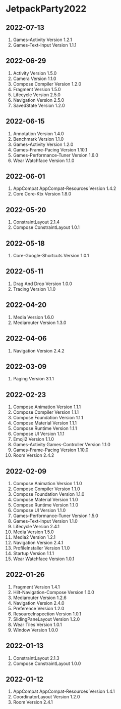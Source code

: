# JetpackParty2022

## 2022-07-13
1. Games-Activity Version 1.2.1
2. Games-Text-Input Version 1.1.1

## 2022-06-29
1. Activity Version 1.5.0
2. Camera Version 1.1.0
3. Compose Compiler Version 1.2.0
4. Fragment Version 1.5.0
5. Lifecycle Version 2.5.0
6. Navigation Version 2.5.0
7. SavedState Version 1.2.0

## 2022-06-15
1. Annotation Version 1.4.0
2. Benchmark Version 1.1.0
3. Games-Activity Version 1.2.0
4. Games-Frame-Pacing Version 1.10.1
5. Games-Performance-Tuner Version 1.6.0
6. Wear Watchface Version 1.1.0

## 2022-06-01
1. AppCompat AppCompat-Resources Version 1.4.2
2. Core Core-Ktx Version 1.8.0

## 2022-05-20
1. ConstraintLayout 2.1.4
2. Compose ConstraintLayout 1.0.1

## 2022-05-18
1. Core-Google-Shortcuts Version 1.0.1

## 2022-05-11
1. Drag And Drop Version 1.0.0
2. Tracing Version 1.1.0

## 2022-04-20
1. Media Version 1.6.0
2. Mediarouter Version 1.3.0

## 2022-04-06
1. Navigation Version 2.4.2

## 2022-03-09
1. Paging Version 3.1.1

## 2022-02-23
1. Compose Animation Version 1.1.1
2. Compose Compiler Version 1.1.1
3. Compose Foundation Version 1.1.1
4. Compose Material Version 1.1.1
5. Compose Runtime Version 1.1.1
6. Compose UI Version 1.1.1
7. Emoji2 Version 1.1.0
8. Games-Activity Games-Controller Version 1.1.0
9. Games-Frame-Pacing Version 1.10.0
10. Room Version 2.4.2

## 2022-02-09
1. Compose Animation Version 1.1.0
2. Compose Compiler Version 1.1.0
3. Compose Foundation Version 1.1.0
4. Compose Material Version 1.1.0
5. Compose Runtime Version 1.1.0
6. Compose UI Version 1.1.0
7. Games-Performance-Tuner Version 1.5.0
8. Games-Text-Input Version 1.1.0
9. Lifecycle Version 2.4.1
10. Media Version 1.5.0
11. Media2 Version 1.2.1
12. Navigation Version 2.4.1
13. ProfileInstaller Version 1.1.0
14. Startup Version 1.1.1
15. Wear Watchface Version 1.0.1

## 2022-01-26
1. Fragment Version 1.4.1
2. Hilt-Navigation-Compose Version 1.0.0
3. Mediarouter Version 1.2.6
4. Navigation Version 2.4.0
5. Preference Version 1.2.0
6. ResourceInspection Version 1.0.1
7. SlidingPaneLayout Version 1.2.0
8. Wear Tiles Version 1.0.1
9. Window Version 1.0.0

## 2022-01-13
1. ConstraintLayout 2.1.3
2. Compose ConstraintLayout 1.0.0

## 2022-01-12
1. AppCompat AppCompat-Resources Version 1.4.1
2. CoordinatorLayout Version 1.2.0
3. Room Version 2.4.1